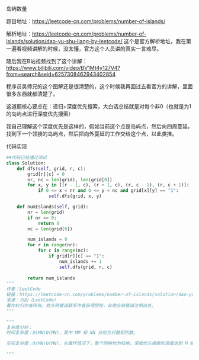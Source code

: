 岛屿数量

题目地址：https://leetcode-cn.com/problems/number-of-islands/

解析地址：https://leetcode-cn.com/problems/number-of-islands/solution/dao-yu-shu-liang-by-leetcode/
这个是官方解析地址，我在第一遍看视频讲解的时候，没太懂，官方这个人员讲的真实一言难尽。

随后我在B站视频找到了这个讲解：
https://www.bilibili.com/video/BV1Mt4y127V4?from=search&seid=6257308462943402854

程序员吴师兄的这个图解还是很清楚的，这个时候我再回过去看官方的讲解，里面很多东西就都清楚了。


这道题核心要点在：递归+深度优先搜索，大白话总结就是对每个非0（也就是为1的岛屿点进行深度优先搜索）

我自己理解这个深度优先是这样的，假如当前这个点是岛屿点，然后向四周蔓延，找到下一个领接的岛屿点，然后把向外蔓延的工作交给这个点，以此类推。

代码实现
```python
##代码已经通过测试
class Solution:
    def dfs(self, grid, r, c):
        grid[r][c] = 0
        nr, nc = len(grid), len(grid[0])
        for x, y in [(r - 1, c), (r + 1, c), (r, c - 1), (r, c + 1)]:
            if 0 <= x < nr and 0 <= y < nc and grid[x][y] == "1":
                self.dfs(grid, x, y)

    def numIslands(self, grid):
        nr = len(grid)
        if nr == 0:
            return 0
        nc = len(grid[0])

        num_islands = 0
        for r in range(nr):
            for c in range(nc):
                if grid[r][c] == "1":
                    num_islands += 1
                    self.dfs(grid, r, c)
        
        return num_islands
"""
作者：LeetCode
链接：https://leetcode-cn.com/problems/number-of-islands/solution/dao-yu-shu-liang-by-leetcode/
来源：力扣（LeetCode）
著作权归作者所有。商业转载请联系作者获得授权，非商业转载请注明出处。
"""

"""
复杂度分析：
时间复杂度：O(MN)O(MN)，其中 MM 和 NN 分别为行数和列数。

空间复杂度：O(MN)O(MN)，在最坏情况下，整个网格均为陆地，深度优先搜索的深度达到 M NMN

"""
```